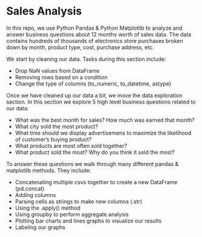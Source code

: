 # Sales Analysis
In this repo, we use Python Pandas & Python Matplotlib to analyze and answer business questions about 12 months worth of sales data. The data contains hundreds of thousands of electronics store purchases broken down by month, product type, cost, purchase address, etc.

We start by cleaning our data. Tasks during this section include:
 - Drop NaN values from DataFrame
 - Removing rows based on a condition
 - Change the type of columns (to_numeric, to_datetime, astype)

Once we have cleaned up our data a bit, we move the data exploration section. In this section we explore 5 high level business questions related to our data:

 - What was the best month for sales? How much was earned that month?
 - What city sold the most product?
 - What time should we display advertisemens to maximize the likelihood of customer’s buying product?
 - What products are most often sold together?
 - What product sold the most? Why do you think it sold the most?

To answer these questions we walk through many different pandas & matplotlib methods. They include:

 - Concatenating multiple csvs together to create a new DataFrame (pd.concat)
 - Adding columns
 - Parsing cells as strings to make new columns (.str)
 - Using the .apply() method
 - Using groupby to perform aggregate analysis
 - Plotting bar charts and lines graphs to visualize our results
 - Labeling our graphs


